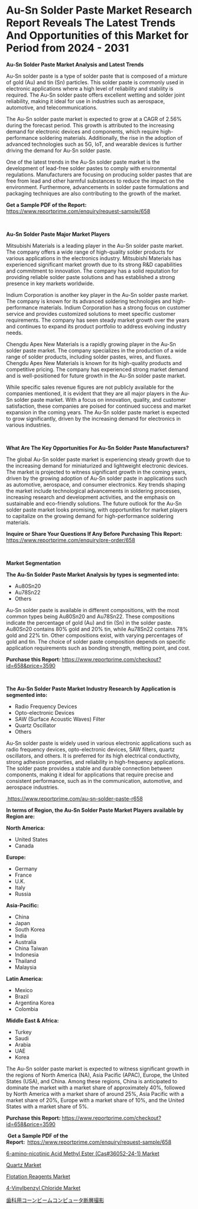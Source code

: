 <p><h1>Au-Sn Solder Paste Market Research Report Reveals The Latest Trends And Opportunities of this Market for Period from 2024 - 2031</h1></p><p><strong>Au-Sn Solder Paste Market Analysis and Latest Trends</strong></p>
<p><p>Au-Sn solder paste is a type of solder paste that is composed of a mixture of gold (Au) and tin (Sn) particles. This solder paste is commonly used in electronic applications where a high level of reliability and stability is required. The Au-Sn solder paste offers excellent wetting and solder joint reliability, making it ideal for use in industries such as aerospace, automotive, and telecommunications.</p><p>The Au-Sn solder paste market is expected to grow at a CAGR of 2.56% during the forecast period. This growth is attributed to the increasing demand for electronic devices and components, which require high-performance soldering materials. Additionally, the rise in the adoption of advanced technologies such as 5G, IoT, and wearable devices is further driving the demand for Au-Sn solder paste.</p><p>One of the latest trends in the Au-Sn solder paste market is the development of lead-free solder pastes to comply with environmental regulations. Manufacturers are focusing on producing solder pastes that are free from lead and other harmful substances to reduce the impact on the environment. Furthermore, advancements in solder paste formulations and packaging techniques are also contributing to the growth of the market.</p></p>
<p><strong>Get a Sample PDF of the Report:&nbsp;</strong> <a href="https://www.reportprime.com/enquiry/request-sample/658">https://www.reportprime.com/enquiry/request-sample/658</a></p>
<p>&nbsp;</p>
<p><strong>Au-Sn Solder Paste Major Market Players</strong></p>
<p><p>Mitsubishi Materials is a leading player in the Au-Sn solder paste market. The company offers a wide range of high-quality solder products for various applications in the electronics industry. Mitsubishi Materials has experienced significant market growth due to its strong R&D capabilities and commitment to innovation. The company has a solid reputation for providing reliable solder paste solutions and has established a strong presence in key markets worldwide.</p><p>Indium Corporation is another key player in the Au-Sn solder paste market. The company is known for its advanced soldering technologies and high-performance materials. Indium Corporation has a strong focus on customer service and provides customized solutions to meet specific customer requirements. The company has seen steady market growth over the years and continues to expand its product portfolio to address evolving industry needs.</p><p>Chengdu Apex New Materials is a rapidly growing player in the Au-Sn solder paste market. The company specializes in the production of a wide range of solder products, including solder pastes, wires, and fluxes. Chengdu Apex New Materials is known for its high-quality products and competitive pricing. The company has experienced strong market demand and is well-positioned for future growth in the Au-Sn solder paste market.</p><p>While specific sales revenue figures are not publicly available for the companies mentioned, it is evident that they are all major players in the Au-Sn solder paste market. With a focus on innovation, quality, and customer satisfaction, these companies are poised for continued success and market expansion in the coming years. The Au-Sn solder paste market is expected to grow significantly, driven by the increasing demand for electronics in various industries.</p></p>
<p>&nbsp;</p>
<p><strong>What Are The Key Opportunities For Au-Sn Solder Paste Manufacturers?</strong></p>
<p><p>The global Au-Sn solder paste market is experiencing steady growth due to the increasing demand for miniaturized and lightweight electronic devices. The market is projected to witness significant growth in the coming years, driven by the growing adoption of Au-Sn solder paste in applications such as automotive, aerospace, and consumer electronics. Key trends shaping the market include technological advancements in soldering processes, increasing research and development activities, and the emphasis on sustainable and eco-friendly solutions. The future outlook for the Au-Sn solder paste market looks promising, with opportunities for market players to capitalize on the growing demand for high-performance soldering materials.</p></p>
<p><strong>Inquire or Share Your Questions If Any Before Purchasing This Report:</strong> <a href="https://www.reportprime.com/enquiry/pre-order/658">https://www.reportprime.com/enquiry/pre-order/658</a></p>
<p>&nbsp;</p>
<p><strong>Market Segmentation</strong></p>
<p><strong>The Au-Sn Solder Paste Market Analysis by types is segmented into:</strong></p>
<p><ul><li>Au80Sn20</li><li>Au78Sn22</li><li>Others</li></ul></p>
<p><p>Au-Sn solder paste is available in different compositions, with the most common types being Au80Sn20 and Au78Sn22. These compositions indicate the percentage of gold (Au) and tin (Sn) in the solder paste. Au80Sn20 contains 80% gold and 20% tin, while Au78Sn22 contains 78% gold and 22% tin. Other compositions exist, with varying percentages of gold and tin. The choice of solder paste composition depends on specific application requirements such as bonding strength, melting point, and cost.</p></p>
<p><strong>Purchase this Report:&nbsp;</strong><a href="https://www.reportprime.com/checkout?id=658&price=3590">https://www.reportprime.com/checkout?id=658&price=3590</a></p>
<p>&nbsp;</p>
<p><strong>The Au-Sn Solder Paste Market Industry Research by Application is segmented into:</strong></p>
<p><ul><li>Radio Frequency Devices</li><li>Opto-electronic Devices</li><li>SAW (Surface Acoustic Waves) Filter</li><li>Quartz Oscillator</li><li>Others</li></ul></p>
<p><p>Au-Sn solder paste is widely used in various electronic applications such as radio frequency devices, opto-electronic devices, SAW filters, quartz oscillators, and others. It is preferred for its high electrical conductivity, strong adhesion properties, and reliability in high-frequency applications. The solder paste provides a stable and durable connection between components, making it ideal for applications that require precise and consistent performance, such as in the communication, automotive, and aerospace industries.</p></p>
<p><a href="https://www.reportprime.com/au-sn-solder-paste-r658">&nbsp;https://www.reportprime.com/au-sn-solder-paste-r658</a></p>
<p><strong>In terms of Region, the Au-Sn Solder Paste Market Players available by Region are:</strong></p>
<p>
    <p> <strong> North America: </strong>
        <ul>
            <li>United States</li>
            <li>Canada</li>
        </ul>
        </p> 
    <p> <strong> Europe: </strong>
        <ul>
            <li>Germany</li>
            <li>France</li>
            <li>U.K.</li>
            <li>Italy</li>
            <li>Russia</li>
        </ul>
        </p> 
    <p> <strong> Asia-Pacific: </strong>
        <ul>
            <li>China</li>
            <li>Japan</li>
            <li>South Korea</li>
            <li>India</li>
            <li>Australia</li>
            <li>China Taiwan</li>
            <li>Indonesia</li>
            <li>Thailand</li>
            <li>Malaysia</li>
        </ul>
        </p> 
    <p> <strong> Latin America: </strong>
        <ul>
            <li>Mexico</li>
            <li>Brazil</li>
            <li>Argentina Korea</li>
            <li>Colombia</li>
        </ul>
        </p> 
    <p> <strong> Middle East & Africa: </strong>
        <ul>
            <li>Turkey</li>
            <li>Saudi</li>
            <li>Arabia</li>
            <li>UAE</li>
            <li>Korea</li>
        </ul>
    </p>
    </p>
<p><p>The Au-Sn solder paste market is expected to witness significant growth in the regions of North America (NA), Asia Pacific (APAC), Europe, the United States (USA), and China. Among these regions, China is anticipated to dominate the market with a market share of approximately 40%, followed by North America with a market share of around 25%, Asia Pacific with a market share of 20%, Europe with a market share of 10%, and the United States with a market share of 5%.</p></p>
<p><strong>Purchase this Report: </strong><a href="https://www.reportprime.com/checkout?id=658&price=3590">https://www.reportprime.com/checkout?id=658&price=3590</a></p>
<p>&nbsp;<strong>Get a Sample PDF of the Report:&nbsp;&nbsp;</strong><a href="https://www.reportprime.com/enquiry/request-sample/658">https://www.reportprime.com/enquiry/request-sample/658</a></p>
<p><strong></strong></p>
<p><p><a href="https://github.com/ayamsauke86/Market-Research-Report-List-1/blob/main/6-amino-nicotinic-acid-methyl-ester-cas36052-24-1-market.md">6-amino-nicotinic Acid Methyl Ester (Cas#36052-24-1) Market</a></p><p><a href="https://issuu.com/reportprime-2/docs/quartz-market-size-2030.pptx">Quartz Market</a></p><p><a href="https://issuu.com/reportprime-2/docs/flotation-reagents-market-size-2030.pptx">Flotation Reagents Market</a></p><p><a href="https://github.com/airdrophunter675/Market-Research-Report-List-1/blob/main/4-vinylbenzyl-chloride-market.md">4-Vinylbenzyl Chloride Market</a></p><p><a href="https://medium.com/@chabib.jrq/%E6%AD%AF%E7%A7%91%E5%86%86%E9%8C%90%E3%83%93%E3%83%BC%E3%83%A0ct%E5%B8%82%E5%A0%B4%E3%81%AE%E5%8B%95%E5%90%91-%E5%B8%82%E5%A0%B4%E3%82%BB%E3%82%B0%E3%83%A1%E3%83%B3%E3%83%86%E3%83%BC%E3%82%B7%E3%83%A7%E3%83%B3%E3%81%AE%E8%A9%B3%E7%B4%B0%E3%81%AA%E7%A0%94%E7%A9%B6%E3%81%A8%E6%96%B0%E8%88%88%E3%83%88%E3%83%AC%E3%83%B3%E3%83%89%E3%81%AE%E9%87%8D%E8%A6%81%E6%80%A7%E3%81%AE%E5%88%86%E6%9E%90-dc0b9dd64cf7">歯科用コーンビームコンピュータ断層撮影</a></p></p>